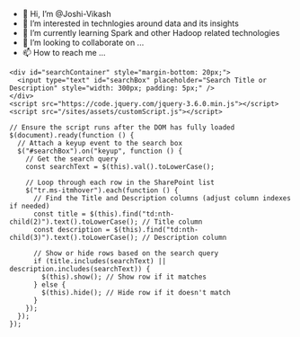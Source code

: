 - 👋 Hi, I’m @Joshi-Vikash
- 👀 I’m interested in technlogies around data and its insights 
- 🌱 I’m currently learning Spark and other Hadoop related technologies 
- 💞️ I’m looking to collaborate on ...
- 📫 How to reach me ...

<!---
Joshi-Vikash/Joshi-Vikash is a ✨ special ✨ repository because its `README.md` (this file) appears on your GitHub profile.
You can click the Preview link to take a look at your changes.
--->
```
<div id="searchContainer" style="margin-bottom: 20px;">
  <input type="text" id="searchBox" placeholder="Search Title or Description" style="width: 300px; padding: 5px;" />
</div>
<script src="https://code.jquery.com/jquery-3.6.0.min.js"></script>
<script src="/sites/assets/customScript.js"></script>

```

```
// Ensure the script runs after the DOM has fully loaded
$(document).ready(function () {
  // Attach a keyup event to the search box
  $("#searchBox").on("keyup", function () {
    // Get the search query
    const searchText = $(this).val().toLowerCase();

    // Loop through each row in the SharePoint list
    $("tr.ms-itmhover").each(function () {
      // Find the Title and Description columns (adjust column indexes if needed)
      const title = $(this).find("td:nth-child(2)").text().toLowerCase(); // Title column
      const description = $(this).find("td:nth-child(3)").text().toLowerCase(); // Description column

      // Show or hide rows based on the search query
      if (title.includes(searchText) || description.includes(searchText)) {
        $(this).show(); // Show row if it matches
      } else {
        $(this).hide(); // Hide row if it doesn't match
      }
    });
  });
});
```
